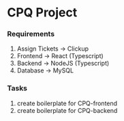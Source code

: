 # CPQ Project

### Requirements
1. Assign Tickets -> Clickup
2. Frontend -> React (Typescript)
3. Backend -> NodeJS (Typescript)
4. Database -> MySQL


### Tasks 
1. create boilerplate for CPQ-frontend
2. create boilerplate for CPQ-backend
